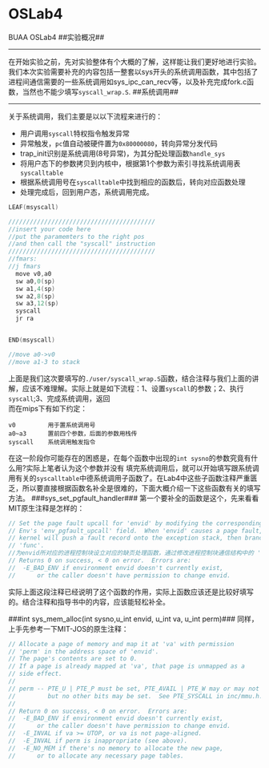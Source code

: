 # OSLab4
BUAA OSLab4
##实验概况##
***
  在开始实验之前，先对实验整体有个大概的了解，这样能让我们更好地进行实验。
  我们本次实验需要补充的内容包括一整套以sys开头的系统调用函数，其中包括了进程间通信需要的一些系统调用如sys_ipc_can_recv等，以及补充完成fork.c函数，当然也不能少填写`syscall_wrap.S`.
##系统调用##
***
  关于系统调用，我们主要是以以下流程来进行的：  
  + 用户调用`syscall`特权指令触发异常
  + 异常触发，`pc`值自动被硬件置为`0x80000080`，转向异常分发代码
  + trap_init识别是系统调用(8号异常)，为其分配处理函数`handle_sys`
  + 将用户态下的参数拷贝到内核中，根据第1个参数为索引寻找系统调用表`syscalltable`
  + 根据系统调用号在`syscalltable`中找到相应的函数后，转向对应函数处理
  + 处理完成后，回到用户态，系统调用完成。

```C
LEAF(msyscall)

/////////////////////////////////////////
//insert your code here
//put the paramemters to the right pos
//and then call the "syscall" instruction
/////////////////////////////////////////
//fmars:
//j fmars
  move v0,a0
  sw a0,0(sp)
  sw a1,4(sp)
  sw a2,8(sp)
  sw a3,12(sp)
  syscall
  jr ra


END(msyscall)

//move a0->v0
//move a1-3 to stack

```
上面是我们这次要填写的`./user/syscall_wrap.S`函数，结合注释与我们上面的讲解，应该不难理解。实际上就是如下流程：1、设置`syscall`的参数；2、执行`syscall`;3、完成系统调用，返回<br>
而在mips下有如下约定：<br>
```
v0         用于置系统调用号
a0~a3      置前四个参数，后面的参数用栈传
syscall    系统调用触发指令
```
在这一阶段你可能存在的困惑是，在每个函数中出现的`int sysno`的参数究竟有什么用?实际上笔者认为这个参数并没有
填完系统调用后，就可以开始填写跟系统调用有关的`syscalltable`中德系统调用子函数了。在Lab4中这些子函数注释严重匮乏，所以要直接根据函数名补全是很难的，下面大概介绍一下这些函数有关的填写方法。
###sys_set_pgfault_handler###
第一个要补全的函数是这个，先来看看MIT原生注释是怎样的：
```C
// Set the page fault upcall for 'envid' by modifying the corresponding struct
// Env's 'env_pgfault_upcall' field.  When 'envid' causes a page fault, the
// kernel will push a fault record onto the exception stack, then branch to
// 'func'.
//为envid所对应的进程控制块设立对应的缺页处理函数，通过修改进程控制块通信结构中的 'env_pgfault_upcall'区域 (在我们的实验中是 env_pgfault_handler )。当 envid 进程造成页缺失时，内核将会把页缺失记录入异常栈 (exception stack),然后转向处理函数 'func'。
// Returns 0 on success, < 0 on error.  Errors are:
//	-E_BAD_ENV if environment envid doesn't currently exist,
//		or the caller doesn't have permission to change envid.
```
实际上面这段注释已经说明了这个函数的作用，实际上函数应该还是比较好填写的。结合注释和指导书中的内容，应该能轻松补全。

###int sys_mem_alloc(int sysno,u_int envid, u_int va, u_int perm)###
同样，上手先参考一下MIT-JOS的原生注释：
```C
// Allocate a page of memory and map it at 'va' with permission
// 'perm' in the address space of 'envid'.
// The page's contents are set to 0.
// If a page is already mapped at 'va', that page is unmapped as a
// side effect.
//
// perm -- PTE_U | PTE_P must be set, PTE_AVAIL | PTE_W may or may not be set,
//         but no other bits may be set.  See PTE_SYSCALL in inc/mmu.h.
//
// Return 0 on success, < 0 on error.  Errors are:
//	-E_BAD_ENV if environment envid doesn't currently exist,
//		or the caller doesn't have permission to change envid.
//	-E_INVAL if va >= UTOP, or va is not page-aligned.
//	-E_INVAL if perm is inappropriate (see above).
//	-E_NO_MEM if there's no memory to allocate the new page,
//		or to allocate any necessary page tables.
```
